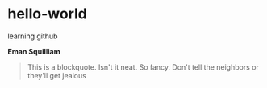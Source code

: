 # hello-world
learning github

**Eman Squilliam**

> This is a blockquote.
> Isn't it neat.
> So fancy. 
> Don't tell the neighbors or they'll get jealous


